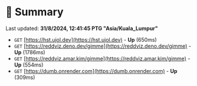 # 📖 Summary
Last updated: **31/8/2024, 12:41:45 PTG "Asia/Kuala_Lumpur"**

- `GET` [https://hst.ujol.dev](https://hst.ujol.dev) - **Up** (650ms)
- `GET` [https://reddviz.deno.dev/gimme](https://reddviz.deno.dev/gimme) - **Up** (1786ms)
- `GET` [https://reddviz.amar.kim/gimme](https://reddviz.amar.kim/gimme) - **Up** (554ms)
- `GET` [https://dumb.onrender.com](https://dumb.onrender.com) - **Up** (309ms)
